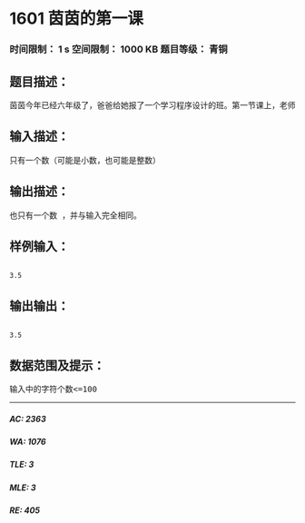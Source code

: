 # 1601 茵茵的第一课   
### 时间限制： 1 s     空间限制： 1000 KB     题目等级： 青铜  
## 题目描述：  

<pre>
茵茵今年已经六年级了，爸爸给她报了一个学习程序设计的班。第一节课上，老师讲的就是如何输入一个数，再原样输出出来。以现在的你看来，挺容易的是不？那么，就请你也写出一个一样的程序吧。
</pre>
  
  
## 输入描述：  

<pre>
只有一个数（可能是小数，也可能是整数）
</pre>
  
  
## 输出描述：  

<pre>
也只有一个数 ，并与输入完全相同。
</pre>
  
  
## 样例输入：  

<pre><code>
3.5
</code></pre>
  
  
## 输出输出：  

<pre><code>
3.5
</code></pre>
  
  
## 数据范围及提示：  

<pre>
输入中的字符个数<=100
</pre>
  
  
***  

##### AC: 2363  
##### WA: 1076  
##### TLE: 3  
##### MLE: 3  
##### RE: 405  
